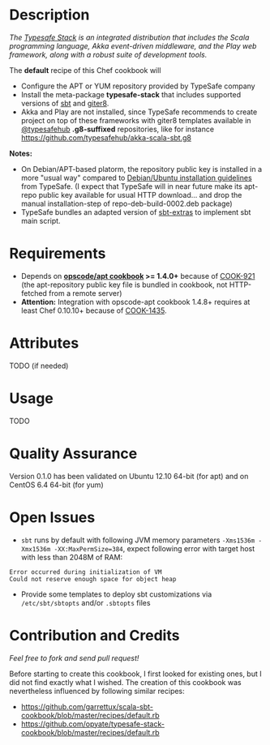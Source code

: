 Description
===========

*The [Typesafe Stack](http://typesafe.com/stack) is an integrated distribution that includes the Scala programming language, Akka event-driven middleware, and the Play web framework, along with a robust suite of development tools.*

The **default** recipe of this Chef cookbook will
 * Configure the APT or YUM repository provided by TypeSafe company
 * Install the meta-package **typesafe-stack** that includes supported versions of [sbt](https://github.com/harrah/xsbt) and [giter8](https://github.com/n8han/giter8).
  * Akka and Play are not installed, since TypeSafe recommends to create project on top of these frameworks with giter8 templates available in [@typesafehub](https://github.com/typesafehub) **.g8-suffixed** repositories, like for instance https://github.com/typesafehub/akka-scala-sbt.g8

**Notes:** 
 * On Debian/APT-based platorm, the repository public key is installed in a more "usual way" compared to [Debian/Ubuntu installation guidelines](http://typesafe.com/stack/download) from TypeSafe. (I expect that TypeSafe will in near future make its apt-repo public key available for usual HTTP download... and drop the manual installation-step of repo-deb-build-0002.deb package)
 * TypeSafe bundles an adapted version of [sbt-extras](https://github.com/paulp/sbt-extras#readme) to implement sbt main script.

Requirements
============

* Depends on **[opscode/apt cookbook](https://github.com/opscode-cookbooks/apt) >= 1.4.0+** because of [COOK-921](https://github.com/opscode/cookbooks/pull/282) (the apt-repository public key file is bundled in cookbook, not HTTP-fetched from a remote server)
* **Attention:** Integration with opscode-apt cookbook 1.4.8+ requires at least Chef 0.10.10+ because of [COOK-1435](https://github.com/opscode-cookbooks/apt/commit/4c8d03f6afc22eca0b1ffb7389e61aec9a16666b).

Attributes
==========

TODO (if needed)

Usage
=====

TODO 

Quality Assurance
=================

Version 0.1.0 has been validated on Ubuntu 12.10 64-bit (for apt)  and on CentOS 6.4 64-bit (for yum)


Open Issues
===========

* `sbt` runs by default with following JVM memory parameters `-Xms1536m -Xmx1536m -XX:MaxPermSize=384`, expect following error with target host with less than 2048M of RAM:

```
Error occurred during initialization of VM
Could not reserve enough space for object heap
```

* Provide some templates to deploy sbt customizations via `/etc/sbt/sbtopts` and/or `.sbtopts` files

Contribution and Credits
========================

*Feel free to fork and send pull request!*

Before starting to create this cookbook, I first looked for existing ones, but I did not find exactly what I wished. 
The creation of this cookbook was nevertheless influenced by following similar recipes:
 * https://github.com/garrettux/scala-sbt-cookbook/blob/master/recipes/default.rb 
 * https://github.com/opyate/typesafe-stack-cookbook/blob/master/recipes/default.rb 

